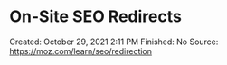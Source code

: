 # On-Site SEO Redirects

Created: October 29, 2021 2:11 PM
Finished: No
Source: https://moz.com/learn/seo/redirection